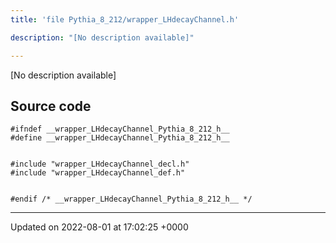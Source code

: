 ```yaml
---
title: 'file Pythia_8_212/wrapper_LHdecayChannel.h'

description: "[No description available]"

---
```







[No description available]




## Source code

```
#ifndef __wrapper_LHdecayChannel_Pythia_8_212_h__
#define __wrapper_LHdecayChannel_Pythia_8_212_h__


#include "wrapper_LHdecayChannel_decl.h"
#include "wrapper_LHdecayChannel_def.h"


#endif /* __wrapper_LHdecayChannel_Pythia_8_212_h__ */
```


-------------------------------

Updated on 2022-08-01 at 17:02:25 +0000
